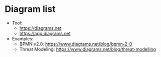 # Diagram list

- Tool:
  * https://diagrams.net 
  * https://app.diagrams.net
- Examples:
  * BPMN v2.0: https://www.diagrams.net/blog/bpmn-2-0
  * Threat Modeling: https://www.diagrams.net/blog/threat-modelling
